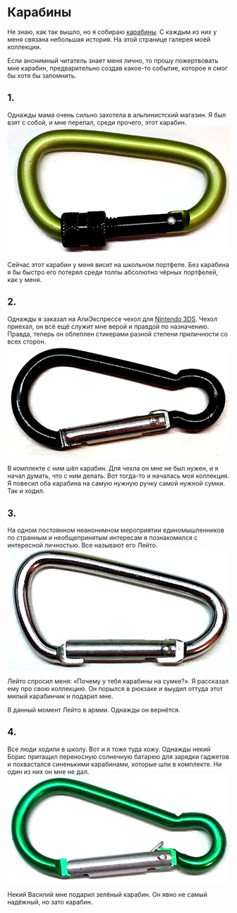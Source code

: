 # Карабины
Не знаю, как так вышло, но я собираю [карабины](https://ru.wikipedia.org/wiki/Карабин_(устройство)). С каждым из них у меня связана небольшая история. На этой странице галерея моей коллекции.

Если анонимный читатель знает меня лично, то прошу пожертвовать мне карабин, предварительно создав какое-то событие, которое я смог бы хотя бы запомнить.

## 1.
Однажды мама очень сильно захотела в альпинистский магазин. Я был взят с собой, и мне перепал, среди прочего, этот карабин.
![Зелёный карабин](/fotoj/karabenoj/krb_01.png)

Сейчас этот карабин у меня висит на школьном портфеле. Без карабина я бы быстро его потерял среди толпы абсолютно чёрных портфелей, как у меня.

## 2.
Однажды я заказал на АлиЭкспрессе чехол для [Nintendo 3DS](https://ru.wikipedia.org/wiki/Nintendo_3DS). Чехол приехал, он всё ещё служит мне верой и правдой по назначению. Правда, теперь он облеплен стикерами разной степени приличности со всех сторон.
![Чёрный карабин](/fotoj/karabenoj/krb_02.png)

В комплекте с ним шёл карабин. Для чехла он мне не был нужен, и я начал думать, что с ним делать. Вот тогда-то и началась моя коллекция. Я повесил оба карабина на самую нужную ручку самой нужной сумки. Так и ходил.

## 3.
На одном постоянном неанонимном мероприятии единомышленников по странным и необщепринятым интересам я познакомился с интересной личностью. Все называют его Лейто.
![Серебряный карабин](/fotoj/karabenoj/krb_03.png)

Лейто спросил меня: «Почему у тебя карабины на сумке?». Я рассказал ему про свою коллекцию. Он порылся в рюкзаке и выудил оттуда этот милый карабинчик и подарил мне.

В данный момент Лейто в армии. Однажды он вернётся.

## 4.
Все люди ходили в школу. Вот и я тоже туда хожу. Однажды некий Борис притащил переносную солнечную батарею для зарядки гаджетов и похвастался синенькими карабинами, которые шли в комплекте. Ни один из них он мне не дал.
![Зелёный карабин](/fotoj/karabenoj/krb_04.png)

Некий Василий мне подарил зелёный карабин. Он явно не самый надёжный, но зато карабин.
